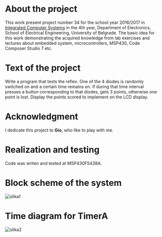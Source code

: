 # About the project
This work present project number 34 for the school year 2016/2017 in [Integrated Computer Systems](http://tnt.etf.bg.ac.rs/~oe4irs) in the 4th year, Department of Electronics, School of Electrical Engineering, University of Belgrade. The basic idea for this work demonstrating the acquired knowledge from lab exercises and lectures about embedded system, microcontrollers, MSP430, Code Composer Studio 7 etc.

# Text of the project
Write a program that tests the reflex. One of the 4 diodes is randomly switched on and a certain time remains on. If during that time interval presses a button corresponding to that diodes, gets 3 points, otherwise one point is lost. Display the points scored to implement on the LCD display.

# Acknowledgment
I dedicate this project to **Gio**, who like to play with me. 

# Realization and testing
Code was writen and tested at MSP430F5438A.

# Block scheme of the system
![slika1](https://user-images.githubusercontent.com/16638876/27984950-c31ba6a0-63e2-11e7-9dd2-c2e6ea8cb904.jpg)

# Time diagram for TimerA
![slika2](https://user-images.githubusercontent.com/16638876/27984951-c80c4b38-63e2-11e7-895f-be7281ac8542.jpg)


